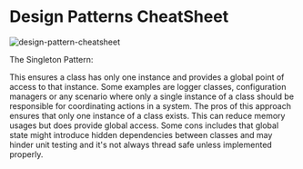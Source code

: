 # Design Patterns CheatSheet

![design-pattern-cheatsheet](https://user-images.githubusercontent.com/2780145/59164687-16df4c00-8b2e-11e9-90cc-5b49cdcdafca.png)

The Singleton Pattern:

This ensures a class has only one instance and provides a global point of access to that instance.
Some examples are logger classes, configuration managers or any scenario where only a single instance of a class 
should be responsible for coordinating actions in a system.
The pros of this approach ensures that only one instance of a class exists. This can reduce memory usages but does 
provide global access.
Some cons includes that global state might introduce hidden dependencies between classes and may hinder unit testing 
and it's not always thread safe unless implemented properly.